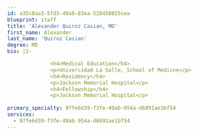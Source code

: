 ```yaml
---
id: a35c8aa3-5fd3-49a9-83ea-528458025cea
blueprint: staff
title: 'Alexander Quiroz Casian, MD'
first_name: Alexander
last_name: 'Quiroz Casian'
degree: MD
bio: |2-

              <h4>Medical Education</h4>
              <p>Univercidad La Salle, School of Medicne</p>
              <h4>Residency</h4>
              <p>Jackson Memorial Hospital</p>
              <h4>Fellowship</h4>
              <p>Jackson Memorial Hospital</p>
          
primary_specialty: 97fe6d39-f3fe-49ab-954a-d6891ae1bf54
services:
  - 97fe6d39-f3fe-49ab-954a-d6891ae1bf54
---
```

